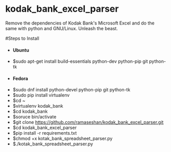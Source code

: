 # kodak_bank_excel_parser
Remove the dependencies of Kodak Bank's Microsoft Excel and do the same with python and GNU/Linux. Unleash the beast.

#Steps to Install 
* #### Ubuntu
* $sudo apt-get install build-essentials python-dev python-pip git python-tk
* #### Fedora
* $sudo dnf install python-devel python-pip git python-tk
* $sudo pip install virtualenv 
* $cd ~
* $virtualenv kodak_bank
* $cd kodak_bank
* $soruce bin/activate
* $git clone https://github.com/ramaseshan/kodak_bank_excel_parser.git
* $cd kodak_bank_excel_parser
* $pip install -r requirements.txt
* $chmod +x kotak_bank_spreadsheet_parser.py
* $./kotak_bank_spreadsheet_parser.py


